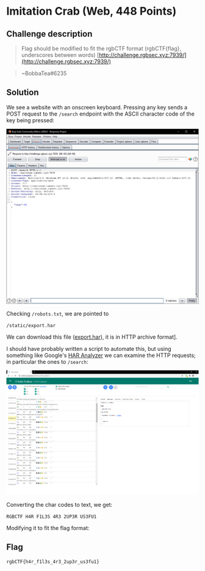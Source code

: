 # Imitation Crab (Web, 448 Points)

## Challenge description

> Flag should be modified to fit the rgbCTF format (rgbCTF{flag}, underscores between words)
> [http://challenge.rgbsec.xyz:7939/](http://challenge.rgbsec.xyz:7939/)

> ~BobbaTea#6235

## Solution

We see a website with an onscreen keyboard. Pressing any key sends a POST request to the `/search` endpoint with the ASCII character code of the key being pressed:

![ss1](ss1.png)

Checking `/robots.txt`, we are pointed to
```
/static/export.har
```
We can download this file ([export.har](export.har)), it is in HTTP archive format].

I should have probably written a script to automate this, but using something like Google's [HAR Analyzer](https://toolbox.googleapps.com/apps/har_analyzer/) we can examine the HTTP requests; in particular the ones to `/search`:

![ss2](ss2.png)

Converting the char codes to text, we get:

```
RGBCTF H4R F1L3S 4R3 2UP3R US3FU1
```

Modifying it to fit the flag format:

## Flag
```
rgbCTF{h4r_f1l3s_4r3_2up3r_us3fu1}
```